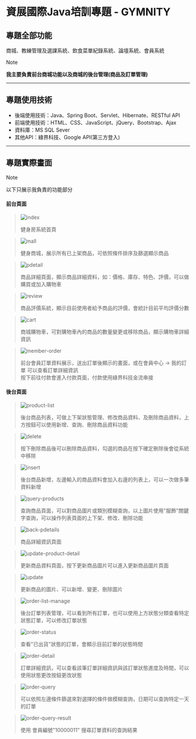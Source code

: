 資展國際Java培訓專題 - GYMNITY
===
## 專題全部功能
商城、教練管理及選課系統、飲食菜單紀錄系統、論壇系統、會員系統  
> [!NOTE]
> **我主要負責前台商城功能以及商城的後台管理(商品及訂單管理)**
- - -
## 專題使用技術
 * 後端使用技術：Java、Spring Boot、Servlet、Hibernate、RESTful API
 * 前端使用技術：HTML、CSS、JavaScript、jQuery、Bootstrap、Ajax
 * 資料庫：MS SQL Sever
 * 其他API：綠界科技、Google API(第三方登入)
- - -

## 專題實際畫面
> [!NOTE]
> 以下只展示我負責的功能部分
#### 前台頁面
> ![index](https://imgur.com/0pPb6kd.png)
>   
> 健身房系統首頁

> ![mall](https://imgur.com/SLjXufK.png)
>  
> 健身商城，展示所有已上架商品，可依照條件排序及篩選顯示商品
  
> ![pdetail](https://imgur.com/YMHpDSh.png)
>
> 商品詳細頁面，顯示商品詳細資料，如：價格、庫存、特色、評價，可以做購買或加入購物車

> ![review](https://imgur.com/tPonPsF.png)
>
> 商品評價系統，顯示目前使用者給予商品的評價，會統計目前平均評價分數
  
> ![cart](https://imgur.com/x8miJwE.png)
>
> 商城購物車，可對購物車內的商品的數量變更或移除商品，顯示購物車詳細資訊
  
> ![member-order](https://imgur.com/6g7kfCd.png)
>
> 前台會員訂單資料展示，送出訂單後顯示的畫面，或在會員中心 → 我的訂單 可以查看訂單詳細資訊  
> 按下前往付款會進入付款頁面，付款使用綠界科技金流串接
  
#### 後台頁面
> ![product-list](https://imgur.com/NBMAu7R.png)
>
> 後台商品列表，可做上下架狀態管理、修改商品資料、及刪除商品資料，上方按鈕可以使用新增、查詢、刪除商品資料功能
  
> ![delete](https://imgur.com/dbTDAlV.png)
>
> 按下刪除商品後可以刪除商品資料，勾選的商品在按下確定刪除後會從系統中移除
  
> ![insert](https://imgur.com/88WFclt.png)
>  
> 後台商品新增，左邊輸入的商品資料會加入右邊的列表上，可以一次做多筆資料新增
  
> ![query-products](https://imgur.com/sSgOR3p.png)
>
> 查詢商品頁面，可以對商品圖片或類別模糊查詢，以上圖片使用"服飾"關鍵字查詢，可以操作列表頁面的上下架、修改、刪除功能
  
> ![back-pdetails](https://imgur.com/uaneV7V.png)
>
> 商品詳細資訊頁面
  
> ![update-product-detail](https://imgur.com/kbEJXzn.png)
>
> 更新商品資料頁面，按下更新商品圖片可以進入更新商品圖片頁面
  
> ![update](https://imgur.com/7Je6gBn.png)
>  
> 更新商品的圖片、可以新增、變更、刪除圖片
  
> ![order-list-manage](https://imgur.com/fpE5SEn.png)
>
> 後台訂單列表管理，可以看到所有訂單，也可以使用上方狀態分類查看特定狀態訂單，可以修改訂單狀態

> ![order-status](https://imgur.com/WxgISGP.png)
>
> 查看"已出貨"狀態的訂單，會顯示目前訂單的狀態時間
  
> ![order-detail](https://imgur.com/EUClTls.png)
>  
> 訂單詳細資訊，可以查看該筆訂單詳細資訊與該訂單狀態進度及時間，可以使用狀態更改按鈕更改狀態
  
> ![order-query](https://imgur.com/M9Mbif1.png)
>
> 可以依照左邊條件篩選來對選擇的條件做模糊查詢，日期可以查詢特定一天的訂單

> ![order-query-result](https://imgur.com/gQd7Wa8.png)
>
> 使用 會員編號"10000011" 搜尋訂單資料的查詢結果
